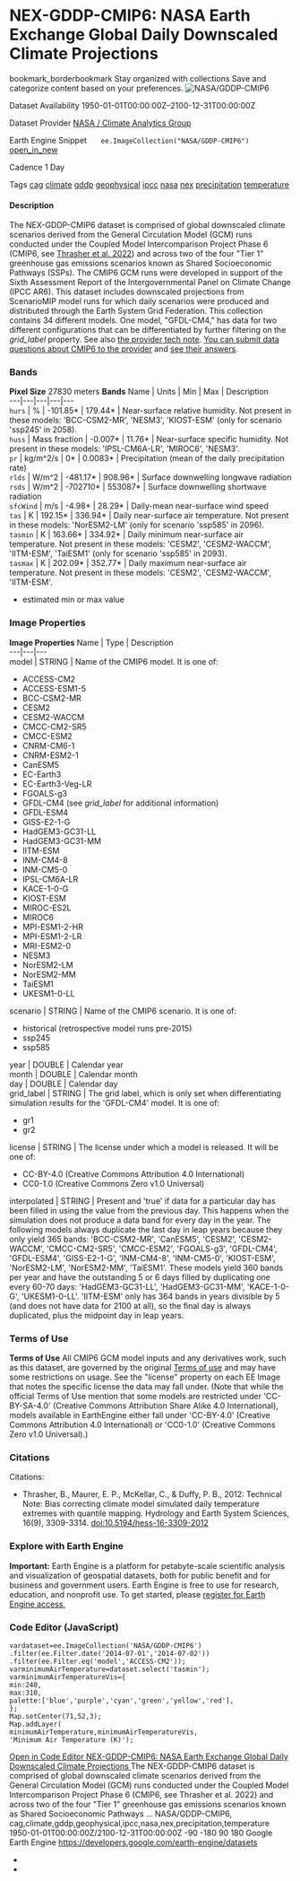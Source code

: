  
#  NEX-GDDP-CMIP6: NASA Earth Exchange Global Daily Downscaled Climate Projections 
bookmark_borderbookmark Stay organized with collections  Save and categorize content based on your preferences. 
![NASA/GDDP-CMIP6](https://developers.google.com/earth-engine/datasets/images/NASA/NASA_GDDP-CMIP6_sample.png) 

Dataset Availability
    1950-01-01T00:00:00Z–2100-12-31T00:00:00Z 

Dataset Provider
     [ NASA / Climate Analytics Group ](https://www.nccs.nasa.gov/services/data-collections/land-based-products/nex-gddp-cmip6) 

Earth Engine Snippet
     `    ee.ImageCollection("NASA/GDDP-CMIP6")   ` [ open_in_new ](https://code.earthengine.google.com/?scriptPath=Examples:Datasets/NASA/NASA_GDDP-CMIP6) 

Cadence
    1 Day 

Tags
     [cag](https://developers.google.com/earth-engine/datasets/tags/cag) [climate](https://developers.google.com/earth-engine/datasets/tags/climate) [gddp](https://developers.google.com/earth-engine/datasets/tags/gddp) [geophysical](https://developers.google.com/earth-engine/datasets/tags/geophysical) [ipcc](https://developers.google.com/earth-engine/datasets/tags/ipcc) [nasa](https://developers.google.com/earth-engine/datasets/tags/nasa) [nex](https://developers.google.com/earth-engine/datasets/tags/nex) [precipitation](https://developers.google.com/earth-engine/datasets/tags/precipitation) [temperature](https://developers.google.com/earth-engine/datasets/tags/temperature)
#### Description
The NEX-GDDP-CMIP6 dataset is comprised of global downscaled climate scenarios derived from the General Circulation Model (GCM) runs conducted under the Coupled Model Intercomparison Project Phase 6 (CMIP6, see [Thrasher et al. 2022](https://doi.org/10.7917/OFSG3345)) and across two of the four "Tier 1" greenhouse gas emissions scenarios known as Shared Socioeconomic Pathways (SSPs).
The CMIP6 GCM runs were developed in support of the Sixth Assessment Report of the Intergovernmental Panel on Climate Change (IPCC AR6). This dataset includes downscaled projections from ScenarioMIP model runs for which daily scenarios were produced and distributed through the Earth System Grid Federation.
This collection contains 34 different models. One model, "GFDL-CM4," has data for two different configurations that can be differentiated by further filtering on the _grid_label_ property.
See also [the provider tech note](https://www.nccs.nasa.gov/sites/default/files/NEX-GDDP-CMIP6-Tech_Note.pdf).
[You can submit data questions about CMIP6 to the provider](https://airtable.com/shr01weJfA7DYq6jf) and [see their answers](https://airtable.com/shrX4mj20TLSH0r2y/tblUMAYpCfCCwucSV).
### Bands
**Pixel Size** 27830 meters 
**Bands**
Name | Units | Min | Max | Description  
---|---|---|---|---  
`hurs` | % |  -101.85*  |  179.44*  | Near-surface relative humidity. Not present in these models: 'BCC-CSM2-MR', 'NESM3', 'KIOST-ESM' (only for scenario 'ssp245' in 2058).  
`huss` | Mass fraction |  -0.007*  |  11.76*  | Near-surface specific humidity. Not present in these models: 'IPSL-CM6A-LR', 'MIROC6', 'NESM3'.  
`pr` | kg/m^2/s |  0*  |  0.0083*  | Precipitation (mean of the daily precipitation rate)  
`rlds` | W/m^2 |  -481.17*  |  908.96*  | Surface downwelling longwave radiation  
`rsds` | W/m^2 |  -702710*  |  553087*  | Surface downwelling shortwave radiation  
`sfcWind` | m/s |  -4.98*  |  28.29*  | Daily-mean near-surface wind speed  
`tas` | K |  192.15*  |  336.94*  | Daily near-surface air temperature. Not present in these models: 'NorESM2-LM' (only for scenario 'ssp585' in 2096).  
`tasmin` | K |  163.66*  |  334.92*  | Daily minimum near-surface air temperature. Not present in these models: 'CESM2', 'CESM2-WACCM', 'IITM-ESM', 'TaiESM1' (only for scenario 'ssp585' in 2093).  
`tasmax` | K |  202.09*  |  352.77*  | Daily maximum near-surface air temperature. Not present in these models: 'CESM2', 'CESM2-WACCM', 'IITM-ESM'.  
* estimated min or max value 
### Image Properties
**Image Properties**
Name | Type | Description  
---|---|---  
model | STRING | Name of the CMIP6 model. It is one of:
  * ACCESS-CM2
  * ACCESS-ESM1-5
  * BCC-CSM2-MR
  * CESM2
  * CESM2-WACCM
  * CMCC-CM2-SR5
  * CMCC-ESM2
  * CNRM-CM6-1
  * CNRM-ESM2-1
  * CanESM5
  * EC-Earth3
  * EC-Earth3-Veg-LR
  * FGOALS-g3
  * GFDL-CM4 (see _grid_label_ for additional information)
  * GFDL-ESM4
  * GISS-E2-1-G
  * HadGEM3-GC31-LL
  * HadGEM3-GC31-MM
  * IITM-ESM
  * INM-CM4-8
  * INM-CM5-0
  * IPSL-CM6A-LR
  * KACE-1-0-G
  * KIOST-ESM
  * MIROC-ES2L
  * MIROC6
  * MPI-ESM1-2-HR
  * MPI-ESM1-2-LR
  * MRI-ESM2-0
  * NESM3
  * NorESM2-LM
  * NorESM2-MM
  * TaiESM1
  * UKESM1-0-LL

  
scenario | STRING | Name of the CMIP6 scenario. It is one of:
  * historical (retrospective model runs pre-2015)
  * ssp245
  * ssp585

  
year | DOUBLE | Calendar year  
month | DOUBLE | Calendar month  
day | DOUBLE | Calendar day  
grid_label | STRING | The grid label, which is only set when differentiating simulation results for the 'GFDL-CM4' model. It is one of:
  * gr1
  * gr2

  
license | STRING | The license under which a model is released. It will be one of:
  * CC-BY-4.0 (Creative Commons Attribution 4.0 International)
  * CC0-1.0 (Creative Commons Zero v1.0 Universal)

  
interpolated | STRING | Present and 'true' if data for a particular day has been filled in using the value from the previous day. This happens when the simulation does not produce a data band for every day in the year. The following models always duplicate the last day in leap years because they only yield 365 bands: 'BCC-CSM2-MR', 'CanESM5', 'CESM2', 'CESM2-WACCM', 'CMCC-CM2-SR5', 'CMCC-ESM2', 'FGOALS-g3', 'GFDL-CM4', 'GFDL-ESM4', 'GISS-E2-1-G', 'INM-CM4-8', 'INM-CM5-0', 'KIOST-ESM', 'NorESM2-LM', 'NorESM2-MM', 'TaiESM1'. These models yield 360 bands per year and have the outstanding 5 or 6 days filled by duplicating one every 60-70 days: 'HadGEM3-GC31-LL', 'HadGEM3-GC31-MM', 'KACE-1-0-G', 'UKESM1-0-LL'. 'IITM-ESM' only has 364 bands in years divisible by 5 (and does not have data for 2100 at all), so the final day is always duplicated, plus the midpoint day in leap years.  
### Terms of Use
**Terms of Use**
All CMIP6 GCM model inputs and any derivatives work, such as this dataset, are governed by the original [Terms of use](https://pcmdi.llnl.gov/CMIP6/TermsOfUse/TermsOfUse6-1.html) and may have some restrictions on usage. See the "license" property on each EE Image that notes the specific license the data may fall under.
(Note that while the official Terms of Use mention that some models are restricted under 'CC-BY-SA-4.0' (Creative Commons Attribution Share Alike 4.0 International), models available in EarthEngine either fall under 'CC-BY-4.0' (Creative Commons Attribution 4.0 International) or 'CC0-1.0' (Creative Commons Zero v1.0 Universal).)
### Citations
Citations:
  * Thrasher, B., Maurer, E. P., McKellar, C., & Duffy, P. B., 2012: Technical Note: Bias correcting climate model simulated daily temperature extremes with quantile mapping. Hydrology and Earth System Sciences, 16(9), 3309-3314. [doi:10.5194/hess-16-3309-2012](https://doi.org/10.5194/hess-16-3309-2012)


### Explore with Earth Engine
**Important:** Earth Engine is a platform for petabyte-scale scientific analysis and visualization of geospatial datasets, both for public benefit and for business and government users. Earth Engine is free to use for research, education, and nonprofit use. To get started, please [register for Earth Engine access.](https://console.cloud.google.com/earth-engine)
### Code Editor (JavaScript)
```
vardataset=ee.ImageCollection('NASA/GDDP-CMIP6')
.filter(ee.Filter.date('2014-07-01','2014-07-02'))
.filter(ee.Filter.eq('model','ACCESS-CM2'));
varminimumAirTemperature=dataset.select('tasmin');
varminimumAirTemperatureVis={
min:240,
max:310,
palette:['blue','purple','cyan','green','yellow','red'],
};
Map.setCenter(71,52,3);
Map.addLayer(
minimumAirTemperature,minimumAirTemperatureVis,
'Minimum Air Temperature (K)');
```
[ Open in Code Editor ](https://code.earthengine.google.com/?scriptPath=Examples:Datasets/NASA/NASA_GDDP-CMIP6)
[ NEX-GDDP-CMIP6: NASA Earth Exchange Global Daily Downscaled Climate Projections ](https://developers.google.com/earth-engine/datasets/catalog/NASA_GDDP-CMIP6)
The NEX-GDDP-CMIP6 dataset is comprised of global downscaled climate scenarios derived from the General Circulation Model (GCM) runs conducted under the Coupled Model Intercomparison Project Phase 6 (CMIP6, see Thrasher et al. 2022) and across two of the four "Tier 1" greenhouse gas emissions scenarios known as Shared Socioeconomic Pathways …
NASA/GDDP-CMIP6, cag,climate,gddp,geophysical,ipcc,nasa,nex,precipitation,temperature 
1950-01-01T00:00:00Z/2100-12-31T00:00:00Z
-90 -180 90 180 
Google Earth Engine
https://developers.google.com/earth-engine/datasets
  * [ ](https://doi.org/https://www.nccs.nasa.gov/services/data-collections/land-based-products/nex-gddp-cmip6)
  * [ ](https://doi.org/https://developers.google.com/earth-engine/datasets/catalog/NASA_GDDP-CMIP6)


